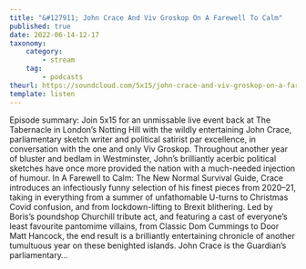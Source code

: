 ```yaml
---
title: "&#127911; John Crace And Viv Groskop On A Farewell To Calm"
published: true
date: 2022-06-14-12-17
taxonomy:
    category:
        - stream
    tag:
        - podcasts
theurl: https://soundcloud.com/5x15/john-crace-and-viv-groskop-on-a-farewell-to-calm
template: listen
---
```


Episode summary: Join 5x15 for an unmissable live event back at The Tabernacle in London&rsquo;s Notting Hill with the wildly entertaining John Crace, parliamentary sketch writer and political satirist par excellence, in conversation with the one and only Viv Groskop. Throughout another year of bluster and bedlam in Westminster, John&rsquo;s brilliantly acerbic political sketches have once more provided the nation with a much-needed injection of humour. In A Farewell to Calm: The New Normal Survival Guide, Crace introduces an infectiously funny selection of his finest pieces from 2020&ndash;21, taking in everything from a summer of unfathomable U-turns to Christmas Covid confusion, and from lockdown-lifting to Brexit blithering. Led by Boris&rsquo;s poundshop Churchill tribute act, and featuring a cast of everyone&rsquo;s least favourite pantomime villains, from Classic Dom Cummings to Door Matt Hancock, the end result is a brilliantly entertaining chronicle of another tumultuous year on these benighted islands. John Crace is the Guardian&rsquo;s parliamentary&hellip;
